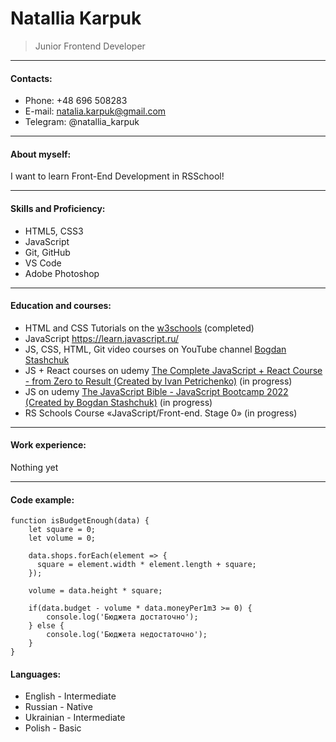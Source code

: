 # Natallia Karpuk
>Junior Frontend Developer
***
#### Contacts:
* Phone: +48 696 508283
* E-mail: natalia.karpuk@gmail.com
* Telegram: @natallia_karpuk
___
#### About myself:
I want to learn Front-End Development in RSSchool!
***
#### Skills and Proficiency:
* HTML5, CSS3
* JavaScript
* Git, GitHub
* VS Code
* Adobe Photoshop
___
#### Education and courses:
* HTML and CSS Tutorials on the [w3schools](https://www.w3schools.com/) (completed)
* JavaScript https://learn.javascript.ru/ 
* JS, CSS, HTML, Git video courses on YouTube channel [Bogdan Stashchuk](https://www.youtube.com/watch?v=CxgOKJh4zWE&t=14486s)
* JS + React courses on udemy [The Complete JavaScript + React Course - from Zero to Result (Created by  Ivan Petrichenko)](https://www.udemy.com/course/javascript_full/?persist_locale=&locale=en_US) (in progress)
* JS on udemy [The JavaScript Bible - JavaScript Bootcamp 2022 (Created by Bogdan Stashchuk)](https://www.udemy.com/course/javascript-bible/) (in progress)
* RS Schools Course «JavaScript/Front-end. Stage 0» (in progress)
___
#### Work experience:
Nothing yet
***
#### Code example:
```
function isBudgetEnough(data) {
    let square = 0;
    let volume = 0;

    data.shops.forEach(element => {
      square = element.width * element.length + square;  
    });

    volume = data.height * square;

    if(data.budget - volume * data.moneyPer1m3 >= 0) {
        console.log('Бюджета достаточно');
    } else {
        console.log('Бюджета недостаточно');
    }
} 
```
#### Languages:
* English - Intermediate
* Russian - Native
* Ukrainian - Intermediate
* Polish - Basic